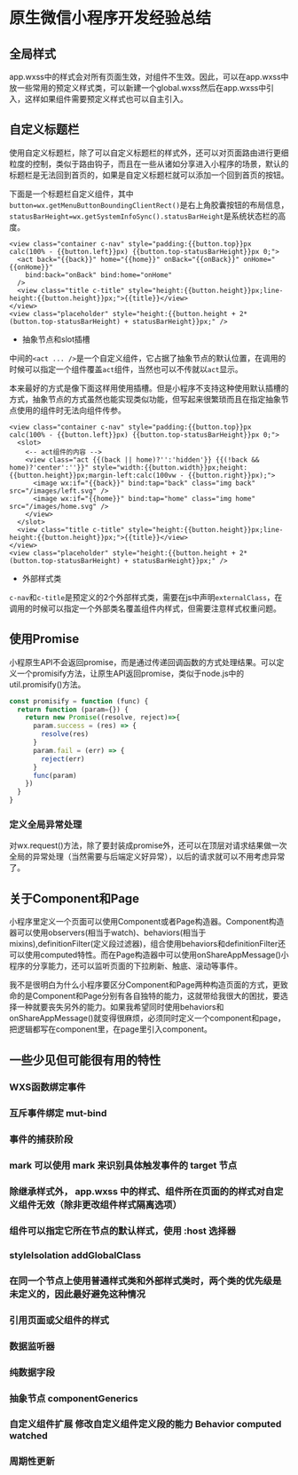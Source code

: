 # 原生微信小程序开发经验总结

## 全局样式

app.wxss中的样式会对所有页面生效，对组件不生效。因此，可以在app.wxss中放一些常用的预定义样式类，可以新建一个global.wxss然后在app.wxss中引入，这样如果组件需要预定义样式也可以自主引入。

## 自定义标题栏

使用自定义标题栏，除了可以自定义标题栏的样式外，还可以对页面路由进行更细粒度的控制，类似于路由钩子，而且在一些从诸如分享进入小程序的场景，默认的标题栏是无法回到首页的，如果是自定义标题栏就可以添加一个回到首页的按钮。

下面是一个标题栏自定义组件，其中`button=wx.getMenuButtonBoundingClientRect()`是右上角胶囊按钮的布局信息，`statusBarHeight=wx.getSystemInfoSync().statusBarHeight`是系统状态栏的高度。

```wxml
<view class="container c-nav" style="padding:{{button.top}}px calc(100% - {{button.left}}px) {{button.top-statusBarHeight}}px 0;">
  <act back="{{back}}" home="{{home}}" onBack="{{onBack}}" onHome="{{onHome}}"
    bind:back="onBack" bind:home="onHome"
  />
  <view class="title c-title" style="height:{{button.height}}px;line-height:{{button.height}}px;">{{title}}</view>
</view>
<view class="placeholder" style="height:{{button.height + 2*(button.top-statusBarHeight) + statusBarHeight}}px;" />
```

- 抽象节点和slot插槽

中间的`<act ... />`是一个自定义组件，它占据了抽象节点的默认位置，在调用的时候可以指定一个组件覆盖`act`组件，当然也可以不传就以`act`显示。

本来最好的方式是像下面这样用使用插槽。但是小程序不支持这种使用默认插槽的方式，抽象节点的方式虽然也能实现类似功能，但写起来很繁琐而且在指定抽象节点使用的组件时无法向组件传参。

```wxml
<view class="container c-nav" style="padding:{{button.top}}px calc(100% - {{button.left}}px) {{button.top-statusBarHeight}}px 0;">
  <slot>
    <-- act组件的内容 -->
    <view class="act {{(back || home)?'':'hidden'}} {{(!back && home)?'center':''}}" style="width:{{button.width}}px;height:{{button.height}}px;margin-left:calc(100vw - {{button.right}}px);">
      <image wx:if="{{back}}" bind:tap="back" class="img back" src="/images/left.svg" />
      <image wx:if="{{home}}" bind:tap="home" class="img home" src="/images/home.svg" />
    </view>
  </slot>
  <view class="title c-title" style="height:{{button.height}}px;line-height:{{button.height}}px;">{{title}}</view>
</view>
<view class="placeholder" style="height:{{button.height + 2*(button.top-statusBarHeight) + statusBarHeight}}px;" />
```

- 外部样式类

`c-nav`和`c-title`是预定义的2个外部样式类，需要在js中声明`externalClass`，在调用的时候可以指定一个外部类名覆盖组件内样式，但需要注意样式权重问题。

## 使用Promise

小程原生API不会返回promise，而是通过传递回调函数的方式处理结果。可以定义一个promisify方法，让原生API返回promise，类似于node.js中的util.promisify()方法。

```javascript
const promisify = function (func) {
  return function (param={}) {
    return new Promise((resolve, reject)=>{
      param.success = (res) => {
        resolve(res)
      }
      param.fail = (err) => {
        reject(err)
      }
      func(param)
    })
  }
}
```

### 定义全局异常处理

对wx.request()方法，除了要封装成promise外，还可以在顶层对请求结果做一次全局的异常处理（当然需要与后端定义好异常），以后的请求就可以不用考虑异常了。

## 关于Component和Page

小程序里定义一个页面可以使用Component或者Page构造器。Component构造器可以使用observers(相当于watch)、behaviors(相当于mixins),definitionFilter(定义段过滤器)，组合使用behaviors和definitionFilter还可以使用computed特性。而在Page构造器中可以使用onShareAppMessage()小程序的分享能力，还可以监听页面的下拉刷新、触底、滚动等事件。

我不是很明白为什么小程序要区分Component和Page两种构造页面的方式，更致命的是Component和Page分别有各自独特的能力，这就带给我很大的困扰，要选择一种就要丧失另外的能力。如果我希望同时使用behaviors和onShareAppMessage()就变得很麻烦，必须同时定义一个component和page，把逻辑都写在component里，在page里引入component。

## 一些少见但可能很有用的特性

### WXS函数绑定事件

### 互斥事件绑定 mut-bind

### 事件的捕获阶段

### mark 可以使用 mark 来识别具体触发事件的 target 节点

### 除继承样式外， app.wxss 中的样式、组件所在页面的的样式对自定义组件无效（除非更改组件样式隔离选项）

### 组件可以指定它所在节点的默认样式，使用 :host 选择器

### styleIsolation addGlobalClass

### 在同一个节点上使用普通样式类和外部样式类时，两个类的优先级是未定义的，因此最好避免这种情况

### 引用页面或父组件的样式

### 数据监听器

### 纯数据字段

### 抽象节点 componentGenerics

### 自定义组件扩展 修改自定义组件定义段的能力 Behavior computed watched

### 周期性更新
